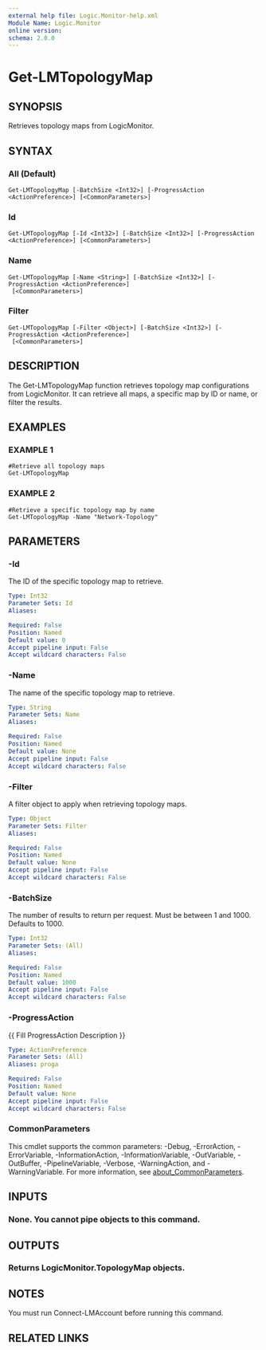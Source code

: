 ```yaml
---
external help file: Logic.Monitor-help.xml
Module Name: Logic.Monitor
online version:
schema: 2.0.0
---
```


# Get-LMTopologyMap

## SYNOPSIS
Retrieves topology maps from LogicMonitor.

## SYNTAX

### All (Default)
```
Get-LMTopologyMap [-BatchSize <Int32>] [-ProgressAction <ActionPreference>] [<CommonParameters>]
```

### Id
```
Get-LMTopologyMap [-Id <Int32>] [-BatchSize <Int32>] [-ProgressAction <ActionPreference>] [<CommonParameters>]
```

### Name
```
Get-LMTopologyMap [-Name <String>] [-BatchSize <Int32>] [-ProgressAction <ActionPreference>]
 [<CommonParameters>]
```

### Filter
```
Get-LMTopologyMap [-Filter <Object>] [-BatchSize <Int32>] [-ProgressAction <ActionPreference>]
 [<CommonParameters>]
```

## DESCRIPTION
The Get-LMTopologyMap function retrieves topology map configurations from LogicMonitor.
It can retrieve all maps, a specific map by ID or name, or filter the results.

## EXAMPLES

### EXAMPLE 1
```
#Retrieve all topology maps
Get-LMTopologyMap
```

### EXAMPLE 2
```
#Retrieve a specific topology map by name
Get-LMTopologyMap -Name "Network-Topology"
```

## PARAMETERS

### -Id
The ID of the specific topology map to retrieve.

```yaml
Type: Int32
Parameter Sets: Id
Aliases:

Required: False
Position: Named
Default value: 0
Accept pipeline input: False
Accept wildcard characters: False
```

### -Name
The name of the specific topology map to retrieve.

```yaml
Type: String
Parameter Sets: Name
Aliases:

Required: False
Position: Named
Default value: None
Accept pipeline input: False
Accept wildcard characters: False
```

### -Filter
A filter object to apply when retrieving topology maps.

```yaml
Type: Object
Parameter Sets: Filter
Aliases:

Required: False
Position: Named
Default value: None
Accept pipeline input: False
Accept wildcard characters: False
```

### -BatchSize
The number of results to return per request.
Must be between 1 and 1000.
Defaults to 1000.

```yaml
Type: Int32
Parameter Sets: (All)
Aliases:

Required: False
Position: Named
Default value: 1000
Accept pipeline input: False
Accept wildcard characters: False
```

### -ProgressAction
{{ Fill ProgressAction Description }}

```yaml
Type: ActionPreference
Parameter Sets: (All)
Aliases: proga

Required: False
Position: Named
Default value: None
Accept pipeline input: False
Accept wildcard characters: False
```

### CommonParameters
This cmdlet supports the common parameters: -Debug, -ErrorAction, -ErrorVariable, -InformationAction, -InformationVariable, -OutVariable, -OutBuffer, -PipelineVariable, -Verbose, -WarningAction, and -WarningVariable. For more information, see [about_CommonParameters](http://go.microsoft.com/fwlink/?LinkID=113216).

## INPUTS

### None. You cannot pipe objects to this command.
## OUTPUTS

### Returns LogicMonitor.TopologyMap objects.
## NOTES
You must run Connect-LMAccount before running this command.

## RELATED LINKS
